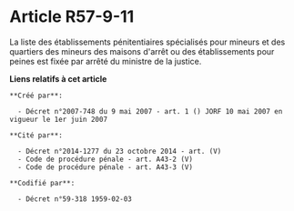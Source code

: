 # Article R57-9-11

La liste des établissements pénitentiaires spécialisés pour mineurs et des quartiers des mineurs des maisons d'arrêt ou des
établissements pour peines est fixée par arrêté du ministre de la justice.

**Liens relatifs à cet article**

	**Créé par**:

	  - Décret n°2007-748 du 9 mai 2007 - art. 1 () JORF 10 mai 2007 en vigueur le 1er juin 2007

	**Cité par**:

	  - Décret n°2014-1277 du 23 octobre 2014 - art. (V)
	  - Code de procédure pénale - art. A43-2 (V)
	  - Code de procédure pénale - art. A43-3 (V)

	**Codifié par**:

	  - Décret n°59-318 1959-02-03
